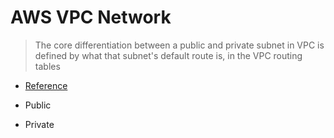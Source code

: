 # AWS VPC Network

> The core differentiation between a public and private subnet in VPC
is defined by what that subnet's default route is, in the VPC routing tables 
* [Reference](http://stackoverflow.com/questions/22188444/why-do-we-need-private-subnet-in-vpc)

* Public
* Private